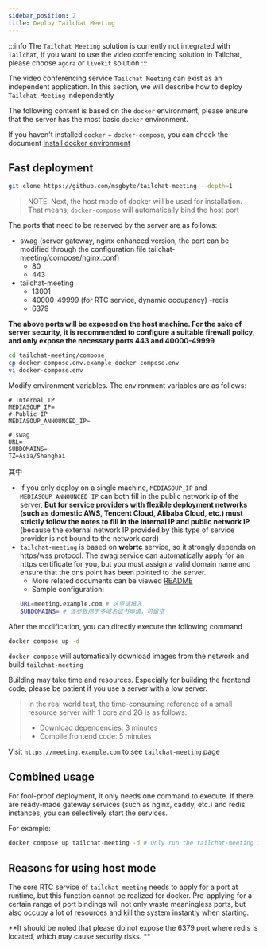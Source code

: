```yaml
---
sidebar_position: 2
title: Deploy Tailchat Meeting
---
```


:::info
The `Tailchat Meeting` solution is currently not integrated with `Tailchat`, if you want to use the video conferencing solution in Tailchat, please choose `agora` or `livekit` solution
:::

The video conferencing service `Tailchat Meeting` can exist as an independent application. In this section, we will describe how to deploy `Tailchat Meeting` independently

The following content is based on the `docker` environment, please ensure that the server has the most basic `docker` environment.

If you haven't installed `docker` + `docker-compose`, you can check the document [Install docker environment](../deployment/install-docker.md)

## Fast deployment

```bash
git clone https://github.com/msgbyte/tailchat-meeting --depth=1
```

> NOTE: Next, the host mode of docker will be used for installation. That means, `docker-compose` will automatically bind the host port

The ports that need to be reserved by the server are as follows:
- swag (server gateway, nginx enhanced version, the port can be modified through the configuration file tailchat-meeting/compose/nginx.conf)
   - 80
   - 443
- tailchat-meeting
   - 13001
   - 40000-49999 (for RTC service, dynamic occupancy)
-redis
   - 6379

**The above ports will be exposed on the host machine. For the sake of server security, it is recommended to configure a suitable firewall policy, and only expose the necessary ports 443 and 40000-49999**

```bash
cd tailchat-meeting/compose
cp docker-compose.env.example docker-compose.env
vi docker-compose.env
```

Modify environment variables.
The environment variables are as follows:

```
# Internal IP
MEDIASOUP_IP=
# Public IP
MEDIASOUP_ANNOUNCED_IP=

# swag
URL=
SUBDOMAINS=
TZ=Asia/Shanghai
```

其中

- If you only deploy on a single machine, `MEDIASOUP_IP` and `MEDIASOUP_ANNOUNCED_IP` can both fill in the public network ip of the server, **But for service providers with flexible deployment networks (such as domestic AWS, Tencent Cloud, Alibaba Cloud, etc.) must strictly follow the notes to fill in the internal IP and public network IP** (because the external network IP provided by this type of service provider is not bound to the network card)
- `tailchat-meeting` is based on **webrtc** service, so it strongly depends on https/wss protocol. The swag service can automatically apply for an https certificate for you, but you must assign a valid domain name and ensure that the dns point has been pointed to the server.
  - More related documents can be viewed [README](https://github.com/linuxserver/docker-letsencrypt/blob/master/README.md)
  - Sample configuration:
  ```bash
  URL=meeting.example.com # 这里请填入
  SUBDOMAINS= # 该参数用于多域名证书申请，可留空
  ```


After the modification, you can directly execute the following command

```bash
docker compose up -d
```

`docker compose` will automatically download images from the network and build `tailchat-meeting`

Building may take time and resources. Especially for building the frontend code, please be patient if you use a server with a low server.

> In the real world test, the time-consuming reference of a small resource server with 1 core and 2G is as follows:
> - Download dependencies: 3 minutes
> - Compile frontend code: 5 minutes

Visit `https://meeting.example.com` to see `tailchat-meeting` page

## Combined usage

For fool-proof deployment, it only needs one command to execute. If there are ready-made gateway services (such as nginx, caddy, etc.) and redis instances, you can selectively start the services.

For example:

```bash
docker compose up tailchat-meeting -d # Only run the tailchat-meeting instance
```


## Reasons for using host mode

The core RTC service of `tailchat-meeting` needs to apply for a port at runtime, but this function cannot be realized for docker. Pre-applying for a certain range of port bindings will not only waste meaningless ports, but also occupy a lot of resources and kill the system instantly when starting.

**It should be noted that please do not expose the 6379 port where redis is located, which may cause security risks. **

